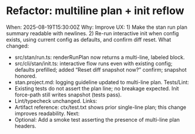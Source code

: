 # Refactor: multiline plan + init reflow

When: 2025-08-19T15:30:00Z
Why: Improve UX: 1) Make the stan run plan summary readable with newlines. 2) Re-run interactive init when config exists, using current config as defaults, and confirm diff reset.
What changed:

- src/stan/run.ts: renderRunPlan now returns a multi-line, labeled block.
- src/cli/stan/init.ts: interactive flow runs even with existing config; defaults prefilled; added “Reset diff snapshot now?” confirm; snapshot honored.
- stan.project.md: logging guideline updated to multi-line plan.
  Tests/Lint:
- Existing tests do not assert the plan line; no breakage expected. Init force-path still writes snapshot (tests pass).
- Lint/typecheck unchanged.
  Links:
- Artifact reference: ctx/test.txt shows prior single-line plan; this change improves readability.
  Next:
- Optional: Add a smoke test asserting the presence of multi-line plan headers.
